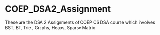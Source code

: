 # COEP_DSA2_Assignment
These are the DSA 2 Assignments of COEP CS DSA course which involves BST, BT, Trie , Graphs, Heaps, Sparse Matrix
